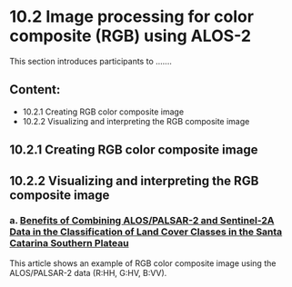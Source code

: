 # 10.2 Image processing for color composite (RGB) using ALOS-2
This section introduces participants to .......

## Content:
- 10.2.1 Creating RGB color composite image
- 10.2.2 Visualizing and interpreting the RGB composite image

## 10.2.1 Creating RGB color composite image



## 10.2.2 Visualizing and interpreting the RGB composite image

### a. [Benefits of Combining ALOS/PALSAR-2 and Sentinel-2A Data in the Classification of Land Cover Classes in the Santa Catarina Southern Plateau](https://www.mdpi.com/2072-4292/13/2/229#)

This article shows an example of RGB color composite image using the ALOS/PALSAR-2 data (R:HH, G:HV, B:VV).

